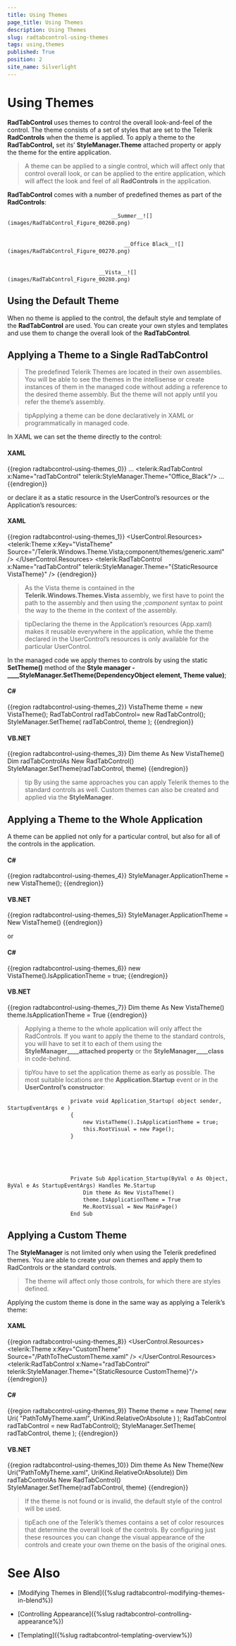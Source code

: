 ```yaml
---
title: Using Themes
page_title: Using Themes
description: Using Themes
slug: radtabcontrol-using-themes
tags: using,themes
published: True
position: 2
site_name: Silverlight
---
```


# Using Themes



__RadTabControl__ uses themes to control the overall look-and-feel of the control. The theme consists of a set of styles that are set to the Telerik __RadControls__ when the theme is applied. To apply a theme to the __RadTabControl,__ set its’ __StyleManager.Theme__ attached property or apply the theme for the entire application.
			

>A theme can be applied to a single control, which will affect only that control overall look, or can be applied to the entire application, which will affect the look and feel of all __RadControls__ in the application.
				

__RadTabControl__ comes with a number of predefined themes as part of the __RadControls__:
			


									 __Summer__![](images/RadTabControl_Figure_00260.png)


										 __Office Black__![](images/RadTabControl_Figure_00270.png)


								 __Vista__![](images/RadTabControl_Figure_00280.png)

## Using the Default Theme

When no theme is applied to the control, the default style and template of the __RadTabControl__ are used. You can create your own styles and templates and use them to change the overall look of the __RadTabControl__.
				

## Applying a Theme to a Single RadTabControl

>The predefined Telerik Themes are located in their own assemblies. You will be able to see the themes in the intellisense or create instances of them in the managed code without adding a reference to the desired theme assembly. But the theme will not apply until you refer the theme’s assembly.

>tipApplying a theme can be done declaratively in XAML or programmatically in managed code.

In XAML we can set the theme directly to the control:

#### __XAML__

{{region radtabcontrol-using-themes_0}}
	<UserControl x:Class="RadTabControlHelp.Page"
	             xmlns:telerik="http://schemas.telerik.com/2008/xaml/presentation">
	    ...
	        <telerik:RadTabControl x:Name="radTabControl" telerik:StyleManager.Theme="Office_Black"/>
	    ...
	</UserControl>
	{{endregion}}



or declare it as a static resource in the UserControl’s resources or the Application’s resources:

#### __XAML__

{{region radtabcontrol-using-themes_1}}
	<UserControl.Resources>
	    <telerik:Theme x:Key="VistaTheme" Source="/Telerik.Windows.Theme.Vista;component/themes/generic.xaml" />
	</UserControl.Resources>
	<Grid x:Name="LayoutRoot">
	    <telerik:RadTabControl x:Name="radTabControl" telerik:StyleManager.Theme="{StaticResource VistaTheme}" />
	</Grid>
	{{endregion}}



>As the Vista theme is contained in the __Telerik.Windows.Themes.Vista__ assembly, we first have to point the path to the assembly  and then using the *;component* syntax to point the way to the theme in the context of the assembly.
						

>tipDeclaring the theme in the Application’s resources (App.xaml) makes it reusable everywhere in the application, while the theme declared in the UserControl’s resources is only available for the particular UserControl.

In the managed code we apply themes to controls by using the static __SetTheme()__ method of the __Style manager -____StyleManager.SetTheme(DependencyObject element, Theme value)__;
				

#### __C#__

{{region radtabcontrol-using-themes_2}}
	VistaTheme theme = new VistaTheme();
	RadTabControl radTabControl= new RadTabControl();
	StyleManager.SetTheme( radTabControl, theme );
	{{endregion}}



#### __VB.NET__

{{region radtabcontrol-using-themes_3}}
	Dim theme As New VistaTheme()
	Dim radTabControlAs New RadTabControl()
	StyleManager.SetTheme(radTabControl, theme)
	{{endregion}}



>tip
					By using the same approaches you can apply Telerik themes to the standard controls as well. Custom themes can also be created and applied via the __StyleManager__.
				

## Applying a Theme to the Whole Application

A theme can be applied not only for a particular control, but also for all of the controls in the application. 

#### __C#__

{{region radtabcontrol-using-themes_4}}
	StyleManager.ApplicationTheme = new VistaTheme();
	{{endregion}}



#### __VB.NET__

{{region radtabcontrol-using-themes_5}}
	StyleManager.ApplicationTheme = New VistaTheme()
	{{endregion}}



or

#### __C#__

{{region radtabcontrol-using-themes_6}}
	new VistaTheme().IsApplicationTheme = true;
	{{endregion}}



#### __VB.NET__

{{region radtabcontrol-using-themes_7}}
	Dim theme As New VistaTheme()
	theme.IsApplicationTheme = True
	{{endregion}}



>Applying a theme to the whole application will only affect the RadControls. If you want to apply the theme to the standard controls, you will have to set it to each of them using the __StyleManager____attached property__ or the __StyleManager____class__ in code-behind.
					

>tipYou have to set the application theme as early as possible. The most suitable locations are the __Application.Startup__ event or in the __UserControl’s constructor__:
					

	
						private void Application_Startup( object sender, StartupEventArgs e )
						{
							new VistaTheme().IsApplicationTheme = true;
							this.RootVisual = new Page();
						}
					



	
						Private Sub Application_Startup(ByVal o As Object, ByVal e As StartupEventArgs) Handles Me.Startup
							Dim theme As New VistaTheme()
							theme.IsApplicationTheme = True
							Me.RootVisual = New MainPage()
						End Sub
					



## Applying a Custom Theme

The __StyleManager__ is not limited only when using the Telerik predefined themes. You are able to create your own themes and apply them to RadControls or the standard controls.
				

>The theme will affect only those controls, for which there are styles defined.

Applying the custom theme is done in the same way as applying a Telerik’s theme:

#### __XAML__

{{region radtabcontrol-using-themes_8}}
	<UserControl.Resources>
	    <telerik:Theme x:Key="CustomTheme" Source="/PathToTheCustomTheme.xaml" />
	</UserControl.Resources>
	<Grid x:Name="LayoutRoot">
	    <telerik:RadTabControl x:Name="radTabControl" telerik:StyleManager.Theme="{StaticResource CustomTheme}"/>
	</Grid>
	{{endregion}}



#### __C#__

{{region radtabcontrol-using-themes_9}}
	Theme theme = new Theme( new Uri( "PathToMyTheme.xaml", UriKind.RelativeOrAbsolute ) );
	RadTabControl radTabControl = new RadTabControl();
	StyleManager.SetTheme( radTabControl, theme );
	{{endregion}}



#### __VB.NET__

{{region radtabcontrol-using-themes_10}}
	Dim theme As New Theme(New Uri("PathToMyTheme.xaml", UriKind.RelativeOrAbsolute))
	Dim radTabControlAs New RadTabControl()
	StyleManager.SetTheme(radTabControl, theme)
	{{endregion}}



>If the theme is not found or is invalid, the default style of the control will be used.

>tipEach one of the Telerik’s themes contains a set of color resources that determine the overall look of the controls. By configuring just these resources you can change the visual appearance of the controls and create your own theme on the basis of the original ones.

# See Also

 * [Modifying Themes in Blend]({%slug radtabcontrol-modifying-themes-in-blend%})

 * [Controlling Appearance]({%slug radtabcontrol-controlling-appearance%})

 * [Templating]({%slug radtabcontrol-templating-overview%})
